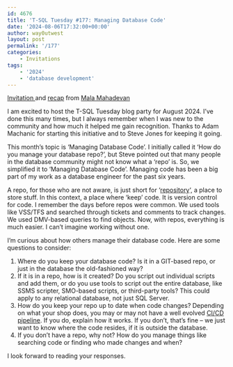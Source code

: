 ```yaml
---
id: 4676
title: 'T-SQL Tuesday #177: Managing Database Code'
date: '2024-08-06T17:32:00+00:00'
author: way0utwest
layout: post
permalink: '/177'
categories:
    - Invitations
tags:
    - '2024'
    - 'database development'
---
```


[Invitation ](https://curiousaboutdata.com/2024/08/07/t-sql-tuesday-177-managing-database-code/) and [recap](https://curiousaboutdata.com/2024/08/18/t-sql-tuesday-177-roundup-managing-database-code/) from [Mala Mahadevan](https://curiousaboutdata.com/)

I am excited to host the T-SQL Tuesday blog party for August 2024. I’ve done this many times, but I always remember when I was new to the community and how much it helped me gain recognition. Thanks to Adam Machanic for starting this initiative and to Steve Jones for keeping it going.

This month’s topic is ‘Managing Database Code’. I initially called it ‘How do you manage your database repo?’, but Steve pointed out that many people in the database community might not know what a ‘repo’ is. So, we simplified it to ‘Managing Database Code’. Managing code has been a big part of my work as a database engineer for the past six years.

A repo, for those who are not aware, is just short for ‘[repository](https://www.merriam-webster.com/dictionary/repository)‘, a place to store stuff. In this context, a place where ‘keep’ code. It is version control for code. I remember the days before repos were common. We used tools like VSS/TFS and searched through tickets and comments to track changes. We used DMV-based queries to find objects. Now, with repos, everything is much easier. I can’t imagine working without one.

I’m curious about how others manage their database code. Here are some questions to consider:

1. Where do you keep your database code? Is it in a GIT-based repo, or just in the database the old-fashioned way?
2. If it is in a repo, how is it created? Do you script out individual scripts and add them, or do you use tools to script out the entire database, like SSMS scripter, SMO-based scripts, or third-party tools? This could apply to any relational database, not just SQL Server.
3. How do you keep your repo up to date when code changes? Depending on what your shop does, you may or may not have a well evolved [CI/CD pipeline](https://about.gitlab.com/topics/ci-cd/). If you do, explain how it works. If you don’t, that’s fine – we just want to know where the code resides, if it is outside the database.
4. If you don’t have a repo, why not? How do you manage things like searching code or finding who made changes and when?

I look forward to reading your responses.